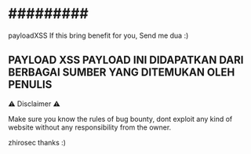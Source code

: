 
<h1>#########</h1>
payloadXSS
If this bring benefit for you, Send me dua :)

PAYLOAD XSS 
PAYLOAD INI DIDAPATKAN DARI BERBAGAI SUMBER YANG DITEMUKAN OLEH PENULIS
-----------------------------------------------------------------------

⚠️ Disclaimer ⚠️

Make sure you know the rules of bug bounty,
dont exploit any kind of website without any responsibility from the owner.

zhirosec
thanks :)
